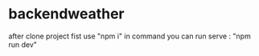 # backendweather
after clone project 
fist use 
  "npm i" in command
you can run serve : "npm run dev"

  
